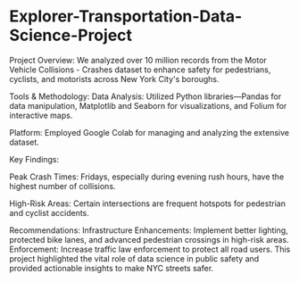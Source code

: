 # Explorer-Transportation-Data-Science-Project

Project Overview:
We analyzed over 10 million records from the Motor Vehicle Collisions - Crashes dataset to enhance safety for pedestrians, cyclists, and motorists across New York City's boroughs.

Tools & Methodology:
Data Analysis: Utilized Python libraries—Pandas for data manipulation, Matplotlib and Seaborn for visualizations, and Folium for interactive maps.

Platform: Employed Google Colab for managing and analyzing the extensive dataset.

Key Findings:

Peak Crash Times: Fridays, especially during evening rush hours, have the highest number of collisions.

High-Risk Areas: Certain intersections are frequent hotspots for pedestrian and cyclist accidents.

Recommendations:
Infrastructure Enhancements: Implement better lighting, protected bike lanes, and advanced pedestrian crossings in high-risk areas.
Enforcement: Increase traffic law enforcement to protect all road users.
This project highlighted the vital role of data science in public safety and provided actionable insights to make NYC streets safer.    
